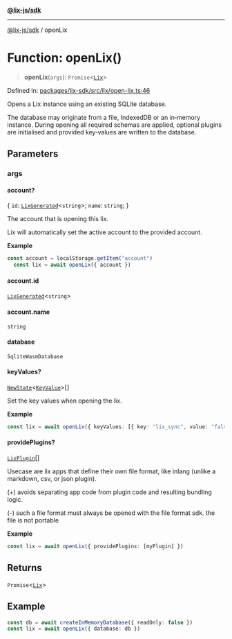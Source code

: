 [**@lix-js/sdk**](../README.md)

***

[@lix-js/sdk](../README.md) / openLix

# Function: openLix()

> **openLix**(`args`): `Promise`\<[`Lix`](../type-aliases/Lix.md)\>

Defined in: [packages/lix-sdk/src/lix/open-lix.ts:46](https://github.com/opral/monorepo/blob/3025726c2bce8185b41ef0b1b2f7cc069ebcf2b0/packages/lix-sdk/src/lix/open-lix.ts#L46)

Opens a Lix instance using an existing SQLite database.

The database may originate from a file, IndexedDB or an
in‑memory instance. During opening all required schemas are
applied, optional plugins are initialised and provided key‑values
are written to the database.

## Parameters

### args

#### account?

\{ `id`: [`LixGenerated`](../type-aliases/LixGenerated.md)\<`string`\>; `name`: `string`; \}

The account that is opening this lix.

Lix will automatically set the active account to the provided account.

**Example**

```ts
const account = localStorage.getItem("account")
  const lix = await openLix({ account })
```

#### account.id

[`LixGenerated`](../type-aliases/LixGenerated.md)\<`string`\>

#### account.name

`string`

#### database

`SqliteWasmDatabase`

#### keyValues?

[`NewState`](../type-aliases/NewState.md)\<[`KeyValue`](../type-aliases/KeyValue.md)\>[]

Set the key values when opening the lix.

**Example**

```ts
const lix = await openLix({ keyValues: [{ key: "lix_sync", value: "false" }] })
```

#### providePlugins?

[`LixPlugin`](../type-aliases/LixPlugin.md)[]

Usecase are lix apps that define their own file format,
like inlang (unlike a markdown, csv, or json plugin).

(+) avoids separating app code from plugin code and
    resulting bundling logic.

(-) such a file format must always be opened with the
    file format sdk. the file is not portable

**Example**

```ts
const lix = await openLix({ providePlugins: [myPlugin] })
```

## Returns

`Promise`\<[`Lix`](../type-aliases/Lix.md)\>

## Example

```ts
const db = await createInMemoryDatabase({ readOnly: false })
const lix = await openLix({ database: db })
```
